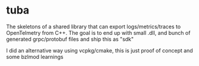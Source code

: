 # tuba

The skeletons of a shared library that can export logs/metrics/traces to OpenTelmetry from C++.
The goal is to end up with small .dll, and bunch of generated grpc/protobuf files and ship this as "sdk"

I did an alternative way using vcpkg/cmake, this is just proof of concept and some bzlmod learnings

